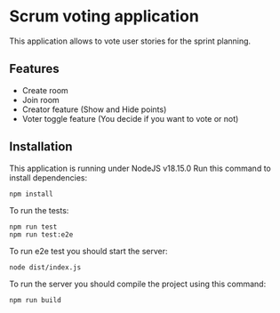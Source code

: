 # Scrum voting application

This application allows to vote user stories for the sprint planning.

## Features
* Create room
* Join room
* Creator feature (Show and Hide points)
* Voter toggle feature (You decide if you want to vote or not)
## Installation
This application is running under NodeJS v18.15.0
Run this command to install dependencies:
```
npm install
```

To run the tests:
```
npm run test
npm run test:e2e
```
To run e2e test you should start the server:
```
node dist/index.js
```
To run the server you should compile the project using this command:
```
npm run build
```